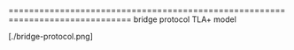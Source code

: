 ==============================================================================
bridge protocol TLA+ model

[./bridge-protocol.png]

